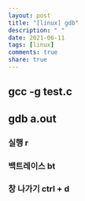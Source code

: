 ```yaml
---
layout: post
title: "[linux] gdb"
description: " "
date: 2021-06-11
tags: [linux]
comments: true
share: true
---
```


## gcc -g test.c
## gdb a.out
### 실행 r
### 백트레이스 bt
### 창 나가기 ctrl + d
